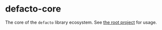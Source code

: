 # defacto-core

The core of the `defacto` library ecosystem. See [the root project](../README.md) for usage.
